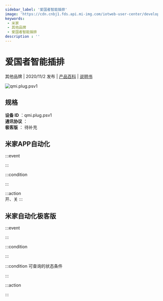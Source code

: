 ```yaml
---
sidebar_label: '爱国者智能插排'
image: 'https://cdn.cnbj1.fds.api.mi-img.com/iotweb-user-center/developer_1679048938449nztWpLFn.png?GalaxyAccessKeyId=AKVGLQWBOVIRQ3XLEW&Expires=9223372036854775807&Signature=HMXlUzPoN/Y+6rwyeBLIoGooiq4='
keywords: 
 - 米家
 - 其他品牌
 - 爱国者智能插排
description : ''
---
```

# 爱国者智能插排

其他品牌 | 2020/11/2 发布 | [产品百科](https://home.mi.com/webapp/content/baike/product/index.html?model=qmi.plug.psv1/) | [说明书](https://home.mi.com/views/introduction.html?model=qmi.plug.psv1&region=cn)

![qmi.plug.psv1](https://cdn.cnbj1.fds.api.mi-img.com/iotweb-user-center/developer_1679048938449nztWpLFn.png?GalaxyAccessKeyId=AKVGLQWBOVIRQ3XLEW&Expires=9223372036854775807&Signature=HMXlUzPoN/Y+6rwyeBLIoGooiq4=)

## 规格  
> 
**设备 ID** ：qmi.plug.psv1  
**通讯协议** ：  
**极客版**  ： 待补充 


## 米家APP自动化  

:::event  

:::

:::condition  

:::

:::action   
开、关
:::

## 米家自动化极客版  

:::event  

:::

:::condition  

:::

:::condition 可查询的状态条件  

:::

:::action  

:::

        
